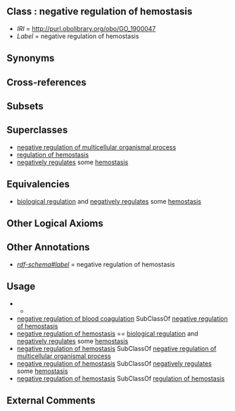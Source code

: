 
## Class : negative regulation of hemostasis

 * *IRI* = http://purl.obolibrary.org/obo/GO_1900047
 * *Label* = negative regulation of hemostasis

## Synonyms


## Cross-references


## Subsets


## Superclasses

 * [negative regulation of multicellular organismal process](../../GO/41/GO_0051241.md)
 * [regulation of hemostasis](../../GO/46/GO_1900046.md)
 * [negatively regulates](../../RO/12/RO_0002212.md) some [hemostasis](../../GO/99/GO_0007599.md)

## Equivalencies

 * [biological regulation](../../GO/07/GO_0065007.md) and [negatively regulates](../../RO/12/RO_0002212.md) some [hemostasis](../../GO/99/GO_0007599.md)

## Other Logical Axioms


## Other Annotations

 * *[rdf-schema#label](../../el/rdf-schema#label.md)* = negative regulation of hemostasis

## Usage

 * -
 * [negative regulation of blood coagulation](../../GO/95/GO_0030195.md) SubClassOf [negative regulation of hemostasis](../../GO/47/GO_1900047.md)
 * [negative regulation of hemostasis](../../GO/47/GO_1900047.md) == [biological regulation](../../GO/07/GO_0065007.md) and [negatively regulates](../../RO/12/RO_0002212.md) some [hemostasis](../../GO/99/GO_0007599.md)
 * [negative regulation of hemostasis](../../GO/47/GO_1900047.md) SubClassOf [negative regulation of multicellular organismal process](../../GO/41/GO_0051241.md)
 * [negative regulation of hemostasis](../../GO/47/GO_1900047.md) SubClassOf [negatively regulates](../../RO/12/RO_0002212.md) some [hemostasis](../../GO/99/GO_0007599.md)
 * [negative regulation of hemostasis](../../GO/47/GO_1900047.md) SubClassOf [regulation of hemostasis](../../GO/46/GO_1900046.md)

## External Comments

